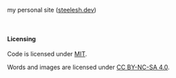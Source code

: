 my personal site ([steelesh.dev](https://steelesh.dev))

<br/>

#### Licensing

Code is licensed under [MIT](./LICENSE).

Words and images are licensed under [CC BY-NC-SA 4.0](https://creativecommons.org/licenses/by-nc-sa/4.0/).
